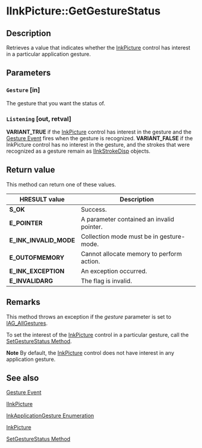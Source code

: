 # IInkPicture::GetGestureStatus

## Description

Retrieves a value that indicates whether the [InkPicture](https://learn.microsoft.com/windows/desktop/tablet/inkpicture-control-reference) control has interest in a particular application gesture.

## Parameters

### `Gesture` [in]

The gesture that you want the status of.

### `Listening` [out, retval]

**VARIANT_TRUE** if the [InkPicture](https://learn.microsoft.com/windows/desktop/tablet/inkpicture-control-reference) control has interest in the gesture and the [Gesture Event](https://learn.microsoft.com/windows/desktop/tablet/inkpicture-gesture) fires when the gesture is recognized. **VARIANT_FALSE** if the InkPicture control has no interest in the gesture, and the strokes that were recognized as a gesture remain as [IInkStrokeDisp](https://learn.microsoft.com/windows/desktop/api/msinkaut/nn-msinkaut-iinkstrokedisp) objects.

## Return value

This method can return one of these values.

| HRESULT value | Description |
| --- | --- |
| **S_OK** | Success. |
| **E_POINTER** | A parameter contained an invalid pointer. |
| **E_INK_INVALID_MODE** | Collection mode must be in gesture-mode. |
| **E_OUTOFMEMORY** | Cannot allocate memory to perform action. |
| **E_INK_EXCEPTION** | An exception occurred. |
| **E_INVALIDARG** | The flag is invalid. |

## Remarks

This method throws an exception if the *gesture* parameter is set to [IAG_AllGestures](https://learn.microsoft.com/windows/desktop/api/msinkaut/ne-msinkaut-inkapplicationgesture).

To set the interest of the [InkPicture](https://learn.microsoft.com/windows/desktop/tablet/inkpicture-control-reference) control in a particular gesture, call the [SetGestureStatus Method](https://learn.microsoft.com/windows/desktop/api/msinkaut/nf-msinkaut-iinkpicture-setgesturestatus).

**Note** By default, the [InkPicture](https://learn.microsoft.com/windows/desktop/tablet/inkpicture-control-reference) control does not have interest in any application gesture.

## See also

[Gesture Event](https://learn.microsoft.com/windows/desktop/tablet/inkpicture-gesture)

[IInkPicture](https://learn.microsoft.com/windows/win32/api/msinkaut/nn-msinkaut-iinkpicture)

[InkApplicationGesture Enumeration](https://learn.microsoft.com/windows/desktop/api/msinkaut/ne-msinkaut-inkapplicationgesture)

[InkPicture](https://learn.microsoft.com/windows/desktop/tablet/inkpicture-control-reference)

[SetGestureStatus Method](https://learn.microsoft.com/windows/desktop/api/msinkaut/nf-msinkaut-iinkpicture-setgesturestatus)